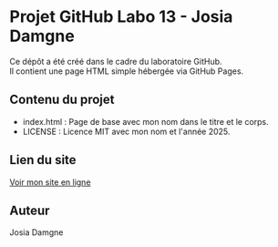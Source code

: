 # Projet GitHub Labo 13 - Josia Damgne

Ce dépôt a été créé dans le cadre du laboratoire GitHub.  
Il contient une page HTML simple hébergée via GitHub Pages.

## Contenu du projet
- index.html : Page de base avec mon nom dans le titre et le corps.
- LICENSE : Licence MIT avec mon nom et l'année 2025.

## Lien du site
[Voir mon site en ligne](https://arolejosia.github.io/projet-github-labo/)

## Auteur
Josia Damgne
